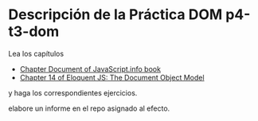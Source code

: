# Descripción de la Práctica DOM p4-t3-dom

Lea los capítulos 

* [Chapter Document of JavaScript.info book](https://javascript.info/document)
* [Chapter 14 of Eloquent JS: The Document Object Model](http://eloquentjavascript.net/14_dom.html)

y haga los correspondientes ejercicios.

elabore un informe en el repo asignado al efecto.
